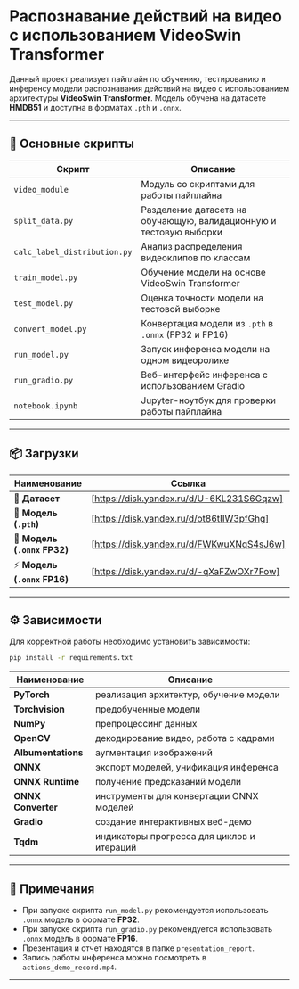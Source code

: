 # Распознавание действий на видео с использованием VideoSwin Transformer

Данный проект реализует пайплайн по обучению, тестированию и инференсу модели распознавания действий на видео с использованием архитектуры **VideoSwin Transformer**. Модель обучена на датасете **HMDB51** и доступна в форматах `.pth` и `.onnx`.

---

## 🧠 Основные скрипты

| Скрипт | Описание |
|--------|----------|
| `video_module` | Модуль со скриптами для работы пайплайна |
| `split_data.py` | Разделение датасета на обучающую, валидационную и тестовую выборки |
| `calc_label_distribution.py` | Анализ распределения видеоклипов по классам |
| `train_model.py` | Обучение модели на основе VideoSwin Transformer |
| `test_model.py` | Оценка точности модели на тестовой выборке |
| `convert_model.py` | Конвертация модели из `.pth` в `.onnx` (FP32 и FP16) |
| `run_model.py` | Запуск инференса модели на одном видеоролике |
| `run_gradio.py` | Веб-интерфейс инференса с использованием Gradio |
| `notebook.ipynb` | Jupyter-ноутбук для проверки работы пайплайна |

---

## 📦 Загрузки

| Наименование | Ссылка |
|--------------|--------|
| 📂 **Датасет** | [https://disk.yandex.ru/d/U-6KL231S6Gqzw] |
| 💾 **Модель (`.pth`)** | [https://disk.yandex.ru/d/ot86tIIW3pfGhg] |
| 🧮 **Модель (`.onnx` FP32)** | [https://disk.yandex.ru/d/FWKwuXNqS4sJ6w] |
| ⚡ **Модель (`.onnx` FP16)** | [https://disk.yandex.ru/d/-qXaFZwOXr7Fow] |

---

## ⚙️ Зависимости

Для корректной работы необходимо установить зависимости:

```bash
pip install -r requirements.txt
```

| Наименование | Описание |
|--------------|--------|
| **PyTorch** | реализация архитектур, обучение модели |
| **Torchvision** | предобученные модели |
| **NumPy** | препроцессинг данных |
| **OpenCV** | декодирование видео, работа с кадрами |
| **Albumentations** | аугментация изображений |
| **ONNX** | экспорт моделей, унификация инференса |
| **ONNX Runtime** | получение предсказаний модели |
| **ONNX Converter** | инструменты для конвертации ONNX моделей |
| **Gradio** | создание интерактивных веб-демо |
| **Tqdm** |  индикаторы прогресса для циклов и итераций |

---

## 📌 Примечания

- При запуске скрипта `run_model.py` рекомендуется использовать `.onnx` модель в формате **FP32**.
- При запуске скрипта `run_gradio.py` рекомендуется использовать `.onnx` модель в формате **FP16**.
- Презентация и отчет находятся в папке `presentation_report`.
- Запись работы инференса можно посмотреть в `actions_demo_record.mp4`.

---
